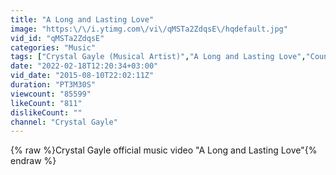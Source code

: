 ```yaml
---
title: "A Long and Lasting Love"
image: "https:\/\/i.ytimg.com\/vi\/qMSTa2ZdqsE\/hqdefault.jpg"
vid_id: "qMSTa2ZdqsE"
categories: "Music"
tags: ["Crystal Gayle (Musical Artist)","A Long and Lasting Love","Country (Musical Genre)"]
date: "2022-02-18T12:20:34+03:00"
vid_date: "2015-08-10T22:02:11Z"
duration: "PT3M30S"
viewcount: "85599"
likeCount: "811"
dislikeCount: ""
channel: "Crystal Gayle"
---
```

{% raw %}Crystal Gayle official music video &quot;A Long and Lasting Love&quot;{% endraw %}
